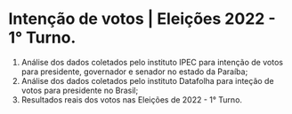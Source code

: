 # Intenção de votos | Eleições 2022 - 1° Turno.
1. Análise dos dados coletados pelo instituto IPEC para intenção de votos para presidente, governador e senador no estado da Paraíba;
2. Análise dos dados coletados pelo instituto Datafolha para inteção de votos para presidente no Brasil;
3. Resultados reais dos votos nas Eleições de 2022 - 1° Turno.

